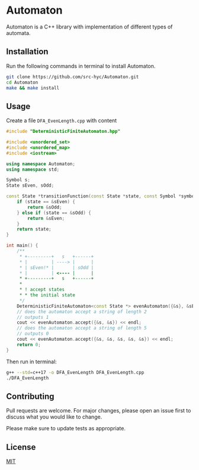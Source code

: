 # Automaton

Automaton is a C++ library with implementation of different types of automata.

## Installation

Run the following commands in terminal to install Automaton.

```bash
git clone https://github.com/src-hyc/Automaton.git
cd Automaton
make && make install
```

## Usage

Create a file `DFA_EvenLength.cpp` with content

```cpp
#include "DeterministicFiniteAutomaton.hpp"

#include <unordered_set>
#include <unordered_map>
#include <iostream>

using namespace Automaton;
using namespace std;

Symbol s;
State sEven, sOdd;

const State *transitionFunction(const State *state, const Symbol *symbol) {
	if (state == &sEven) {
		return &sOdd;
	} else if (state == &sOdd) {
		return &sEven;
	}
	return state;
}

int main() {
	/**
	 * +---------+   s   +------+
	 * |         | ----> |      |
	 * | sEven!* |       | sOdd |
	 * |         | <---- |      |
	 * +---------+   s   +------+
	 *
	 * ! accept states
	 * * the initial state
	 */
	DeterministicFiniteAutomaton<const State *> evenAutomaton({&s}, &sEven, transitionFunction, {&sEven, &sOdd}, {&sEven});
	// does the automaton accept a string of length 2
	// outputs 1
	cout << evenAutomaton.accept({&s, &s}) << endl;
	// does the automaton accept a string of length 5
	// outputs 0
	cout << evenAutomaton.accept({&s, &s, &s, &s, &s}) << endl;
	return 0;
}
```

Then run in terminal:

```bash
g++ --std=c++17 -o DFA_EvenLength DFA_EvenLength.cpp
./DFA_EvenLength
```

## Contributing

Pull requests are welcome. For major changes, please open an issue first to discuss what you would like to change.

Please make sure to update tests as appropriate.

## License

[MIT](https://choosealicense.com/licenses/mit/)
